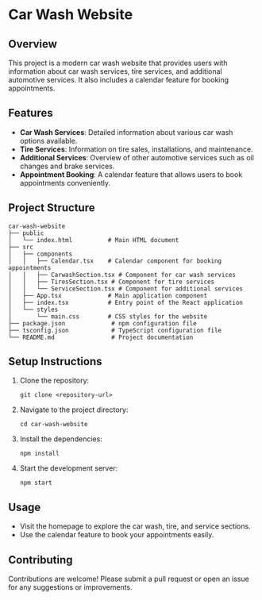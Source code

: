 # Car Wash Website

## Overview
This project is a modern car wash website that provides users with information about car wash services, tire services, and additional automotive services. It also includes a calendar feature for booking appointments.

## Features
- **Car Wash Services**: Detailed information about various car wash options available.
- **Tire Services**: Information on tire sales, installations, and maintenance.
- **Additional Services**: Overview of other automotive services such as oil changes and brake services.
- **Appointment Booking**: A calendar feature that allows users to book appointments conveniently.

## Project Structure
```
car-wash-website
├── public
│   └── index.html          # Main HTML document
├── src
│   ├── components
│   │   ├── Calendar.tsx    # Calendar component for booking appointments
│   │   ├── CarwashSection.tsx # Component for car wash services
│   │   ├── TiresSection.tsx # Component for tire services
│   │   └── ServiceSection.tsx # Component for additional services
│   ├── App.tsx             # Main application component
│   ├── index.tsx           # Entry point of the React application
│   └── styles
│       └── main.css        # CSS styles for the website
├── package.json             # npm configuration file
├── tsconfig.json            # TypeScript configuration file
└── README.md                # Project documentation
```

## Setup Instructions
1. Clone the repository:
   ```
   git clone <repository-url>
   ```
2. Navigate to the project directory:
   ```
   cd car-wash-website
   ```
3. Install the dependencies:
   ```
   npm install
   ```
4. Start the development server:
   ```
   npm start
   ```

## Usage
- Visit the homepage to explore the car wash, tire, and service sections.
- Use the calendar feature to book your appointments easily.

## Contributing
Contributions are welcome! Please submit a pull request or open an issue for any suggestions or improvements.